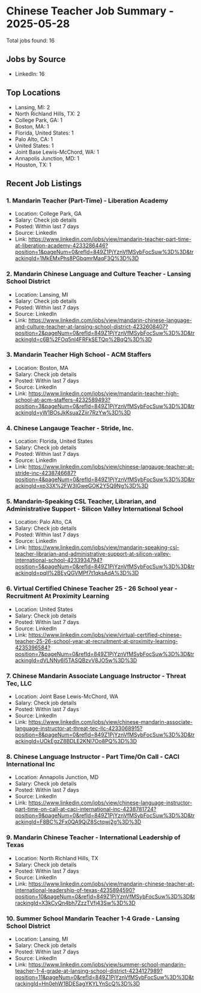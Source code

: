 # Chinese Teacher Job Summary - 2025-05-28

Total jobs found: 16

## Jobs by Source

- LinkedIn: 16

## Top Locations

- Lansing, MI: 2
- North Richland Hills, TX: 2
- College Park, GA: 1
- Boston, MA: 1
- Florida, United States: 1
- Palo Alto, CA: 1
- United States: 1
- Joint Base Lewis-McChord, WA: 1
- Annapolis Junction, MD: 1
- Houston, TX: 1

## Recent Job Listings

### 1. Mandarin Teacher (Part-Time) - Liberation Academy
- Location: College Park, GA
- Salary: Check job details
- Posted: Within last 7 days
- Source: LinkedIn
- Link: https://www.linkedin.com/jobs/view/mandarin-teacher-part-time-at-liberation-academy-4233286446?position=1&pageNum=0&refId=849Z1PjYznVfMSybFocSuw%3D%3D&trackingId=1MkEMxPhs8PGbqmrMaqF3Q%3D%3D

### 2. Mandarin Chinese Language and Culture Teacher - Lansing School District
- Location: Lansing, MI
- Salary: Check job details
- Posted: Within last 7 days
- Source: LinkedIn
- Link: https://www.linkedin.com/jobs/view/mandarin-chinese-language-and-culture-teacher-at-lansing-school-district-4232608407?position=2&pageNum=0&refId=849Z1PjYznVfMSybFocSuw%3D%3D&trackingId=c6B%2FOq5nl4FRFkSETQp%2BqQ%3D%3D

### 3. Mandarin Teacher High School - ACM Staffers
- Location: Boston, MA
- Salary: Check job details
- Posted: Within last 7 days
- Source: LinkedIn
- Link: https://www.linkedin.com/jobs/view/mandarin-teacher-high-school-at-acm-staffers-4232589493?position=3&pageNum=0&refId=849Z1PjYznVfMSybFocSuw%3D%3D&trackingId=yW1BOsJkKsua2Ziir7RzYw%3D%3D

### 4. Chinese Langauge Teacher - Stride, Inc.
- Location: Florida, United States
- Salary: Check job details
- Posted: Within last 7 days
- Source: LinkedIn
- Link: https://www.linkedin.com/jobs/view/chinese-langauge-teacher-at-stride-inc-4238746687?position=4&pageNum=0&refId=849Z1PjYznVfMSybFocSuw%3D%3D&trackingId=xp33X%2FW3IGweGOK2Y5Q9Ng%3D%3D

### 5. Mandarin-Speaking CSL Teacher, Librarian, and Administrative Support - Silicon Valley International School
- Location: Palo Alto, CA
- Salary: Check job details
- Posted: Within last 7 days
- Source: LinkedIn
- Link: https://www.linkedin.com/jobs/view/mandarin-speaking-csl-teacher-librarian-and-administrative-support-at-silicon-valley-international-school-4233934794?position=5&pageNum=0&refId=849Z1PjYznVfMSybFocSuw%3D%3D&trackingId=pqlI%2BEyQGVMPf7t1qksAdA%3D%3D

### 6. Virtual Certified Chinese Teacher 25 - 26 School year - Recruitment At Proximity Learning
- Location: United States
- Salary: Check job details
- Posted: Within last 7 days
- Source: LinkedIn
- Link: https://www.linkedin.com/jobs/view/virtual-certified-chinese-teacher-25-26-school-year-at-recruitment-at-proximity-learning-4235396584?position=7&pageNum=0&refId=849Z1PjYznVfMSybFocSuw%3D%3D&trackingId=dVLNNy6l5TASQBzvV8JO5w%3D%3D

### 7. Chinese Mandarin Associate Language Instructor - Threat Tec, LLC
- Location: Joint Base Lewis-McChord, WA
- Salary: Check job details
- Posted: Within last 7 days
- Source: LinkedIn
- Link: https://www.linkedin.com/jobs/view/chinese-mandarin-associate-language-instructor-at-threat-tec-llc-4233068915?position=8&pageNum=0&refId=849Z1PjYznVfMSybFocSuw%3D%3D&trackingId=UOkEgzZ8BDLE2KNl7Oo8PQ%3D%3D

### 8. Chinese Language Instructor - Part Time/On Call - CACI International Inc
- Location: Annapolis Junction, MD
- Salary: Check job details
- Posted: Within last 7 days
- Source: LinkedIn
- Link: https://www.linkedin.com/jobs/view/chinese-language-instructor-part-time-on-call-at-caci-international-inc-4238781724?position=9&pageNum=0&refId=849Z1PjYznVfMSybFocSuw%3D%3D&trackingId=F8BC%2Fx0QA9QiZ8Sctqwj2g%3D%3D

### 9. Mandarin Chinese Teacher - International Leadership of Texas
- Location: North Richland Hills, TX
- Salary: Check job details
- Posted: Within last 7 days
- Source: LinkedIn
- Link: https://www.linkedin.com/jobs/view/mandarin-chinese-teacher-at-international-leadership-of-texas-4235894590?position=10&pageNum=0&refId=849Z1PjYznVfMSybFocSuw%3D%3D&trackingId=X3kCyQn4bh7ZzzTVfj43Sw%3D%3D

### 10. Summer School Mandarin Teacher 1-4 Grade - Lansing School District
- Location: Lansing, MI
- Salary: Check job details
- Posted: Within last 7 days
- Source: LinkedIn
- Link: https://www.linkedin.com/jobs/view/summer-school-mandarin-teacher-1-4-grade-at-lansing-school-district-4234127989?position=11&pageNum=0&refId=849Z1PjYznVfMSybFocSuw%3D%3D&trackingId=Hn0ehW1BDESagYKYLYnScQ%3D%3D

